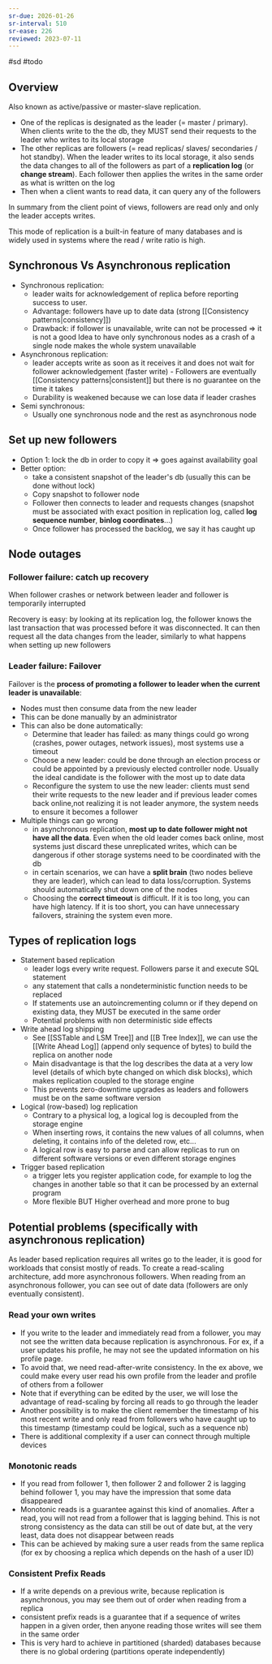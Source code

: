 ```yaml
---
sr-due: 2026-01-26
sr-interval: 510
sr-ease: 226
reviewed: 2023-07-11
---
```


#sd #todo

## Overview

Also known as active/passive or master-slave replication.

- One of the replicas is designated as the leader (= master / primary). When clients write to the the db, they MUST send their requests to the leader who writes to its local storage
- The other replicas are followers (= read replicas/ slaves/ secondaries / hot standby). When the leader writes to its local storage, it also sends the data changes to all of the followers as part of a **replication log** (or **change stream**). Each follower then applies the writes in the same order as what is written on the log
- Then when a client wants to read data, it can query any of the followers

In summary from the client point of views, followers are read only and only the leader accepts writes.

This mode of replication is a built-in feature of many databases and is widely used in systems where the read / write ratio is high.

## Synchronous Vs Asynchronous replication

- Synchronous replication:
  - leader waits for acknowledgement of replica before reporting success to user.
  - Advantage: followers have up to date data (strong [[Consistency patterns|consistency]])
  - Drawback: if follower is unavailable, write can not be processed => it is not a good Idea to have only synchronous nodes as a crash of a single node makes the whole system unavailable
- Asynchronous replication: 
    - leader accepts write as soon as it receives it and does not wait for follower acknowledgement (faster write) - Followers are eventually [[Consistency patterns|consistent]] but there is no guarantee on the time it takes
    - Durability is weakened because we can lose data if leader crashes
- Semi synchronous:
    - Usually one synchronous node and the rest as asynchronous node

## Set up new followers

- Option 1: lock the db in order to copy it => goes against availability goal
- Better option:
  - take a consistent snapshot of the leader's db (usually this can be done without lock)
  - Copy snapshot to follower node
  - Follower then connects to leader and requests changes (snapshot must be associated with exact position in replication log, called **log sequence number**, **binlog coordinates**...)
  - Once follower has processed the backlog, we say it has caught up

## Node outages

### Follower failure: catch up recovery

When follower crashes or network between leader and follower is temporarily interrupted

Recovery is easy: by looking at its replication log, the follower knows the last transaction that was processed before it was disconnected. It can then request all the data changes from the leader, similarly to what happens when setting up new followers

### Leader failure: Failover

Failover is the **process of promoting a follower to leader when the current leader is unavailable**:

- Nodes must then consume data from the new leader
- This can be done manually by an administrator
- This can also be done automatically:
  - Determine that leader has failed: as many things could go wrong (crashes, power outages, network issues), most systems use a timeout
  - Choose a new leader: could be done through an election process or could be appointed by a previously elected controller node. Usually the ideal candidate is the follower with the most up to date data
  - Reconfigure the system to use the new leader: clients must send their write requests to the new leader and if previous leader comes back online,not realizing it is not leader anymore, the system needs to ensure it becomes a follower
- Multiple things can go wrong
  - in asynchronous replication, **most up to date follower might not have all the data**. Even when the old leader comes back online, most systems just discard these unreplicated writes, which can be dangerous if other storage systems need to be coordinated with the db
  - in certain scenarios, we can have a **split brain** (two nodes believe they are leader), which can lead to data loss/corruption. Systems should automatically shut down one of the nodes
  - Choosing the **correct timeout** is difficult. If it is too long, you can have high latency. If it is too short, you can have unnecessary failovers, straining the system even more.

## Types of replication logs

- Statement based replication
  - leader logs every write request. Followers parse it and execute SQL statement
  - any statement that calls a nondeterministic function needs to be replaced
  - If statements use an autoincrementing column or if they depend on existing data, they MUST be executed in the same order
  - Potential problems with non deterministic side effects
- Write ahead log shipping
  - See [[SSTable and LSM Tree]] and [[B Tree Index]], we can use the [[Write Ahead Log]] (append only sequence of bytes) to build the replica on another node
  - Main disadvantage is that the log describes the data at a very low level (details of which byte changed on which disk blocks), which makes replication coupled to the storage engine
  - This prevents zero-downtime upgrades as leaders and followers must be on the same software version
- Logical (row-based) log replication
  - Contrary to a physical log, a logical log is decoupled from the storage engine
  - When inserting rows, it contains the new values of all columns, when deleting, it contains info of the deleted row, etc...
  - A logical row is easy to parse and can allow replicas to run on different software versions or even different storage engines
- Trigger based replication
  - a trigger lets you register application code, for example to log the changes in another table so that it can be processed by an external program
  - More flexible BUT Higher overhead and more prone to bug

## Potential problems (specifically with asynchronous replication)

As leader based replication requires all writes go to the leader, it is good for workloads that consist mostly of reads.
To create a read-scaling architecture, add more asynchronous followers.
When reading from an asynchronous follower, you can see out of date data (followers are only eventually consistent).

### Read your own writes

- If you write to the leader and immediately read from a follower, you may not see the written data because replication is asynchronous. For ex, if a user updates his profile, he may not see the updated information on his profile page.
- To avoid that, we need read-after-write consistency. In the ex above, we could make every user read his own profile from the leader and profile of others from a follower
- Note that if everything can be edited by the user, we will lose the advantage of read-scaling by forcing all reads to go through the leader
- Another possibility is to make the client remember the timestamp of his most recent write and only read from followers who have caught up to this timestamp (timestamp could be logical, such as a sequence nb)
- There is additional complexity if a user can connect through multiple devices

### Monotonic reads

- If you read from follower 1, then follower 2 and follower 2 is lagging behind follower 1, you may have the impression that some data disappeared
- Monotonic reads is a guarantee against this kind of anomalies. After a read, you will not read from a follower that is lagging behind. This is not strong consistency as the data can still be out of date but, at the very least, data does not disappear between reads
- This can be achieved by making sure a user reads from the same replica (for ex by choosing a replica which depends on the hash of a user ID)

### Consistent Prefix Reads

- If a write depends on a previous write, because replication is asynchronous, you may see them out of order when reading from a replica
- consistent prefix reads is a guarantee that if a sequence of writes happen in a given order, then anyone reading those writes will see them in the same order
- This is very hard to achieve in partitioned (sharded) databases because there is no global ordering (partitions operate independently)
